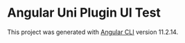 # Angular Uni Plugin UI Test

This project was generated with [Angular CLI](https://github.com/angular/angular-cli) version 11.2.14.

